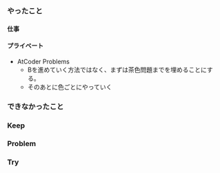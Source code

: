 ### やったこと

#### 仕事


#### プライベート

- AtCoder Problems
  - Bを進めていく方法ではなく、まずは茶色問題までを埋めることにする。
  - そのあとに色ごとにやっていく

### できなかったこと



### Keep



### Problem



### Try
